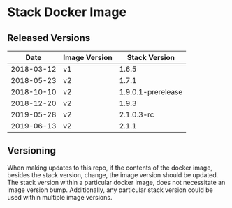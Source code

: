 # Stack Docker Image

## Released Versions

| Date       | Image Version | Stack Version      |
|------------|---------------|--------------------|
| 2018-03-12 | v1            | 1.6.5              |
| 2018-05-23 | v2            | 1.7.1              |
| 2018-10-10 | v2            | 1.9.0.1-prerelease |
| 2018-12-20 | v2            | 1.9.3              |
| 2019-05-28 | v2            | 2.1.0.3-rc         |
| 2019-06-13 | v2            | 2.1.1              |

## Versioning
When making updates to this repo, if the contents of the docker image, besides the stack version, change, the image version should be updated.  The stack version within a particular docker image, does not necessitate an image version bump.  Additionally, any particular stack version could be used within multiple image versions.
